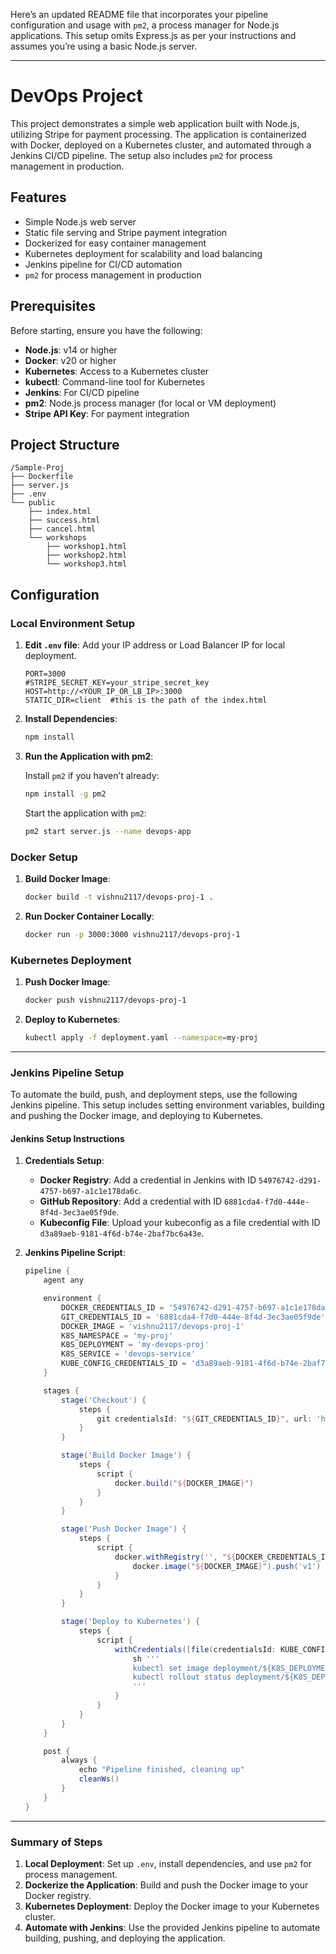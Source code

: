 Here’s an updated README file that incorporates your pipeline configuration and usage with `pm2`, a process manager for Node.js applications. This setup omits Express.js as per your instructions and assumes you’re using a basic Node.js server.

---

# DevOps Project

This project demonstrates a simple web application built with Node.js, utilizing Stripe for payment processing. The application is containerized with Docker, deployed on a Kubernetes cluster, and automated through a Jenkins CI/CD pipeline. The setup also includes `pm2` for process management in production.

## Features

- Simple Node.js web server
- Static file serving and Stripe payment integration
- Dockerized for easy container management
- Kubernetes deployment for scalability and load balancing
- Jenkins pipeline for CI/CD automation
- `pm2` for process management in production

## Prerequisites

Before starting, ensure you have the following:

- **Node.js**: v14 or higher
- **Docker**: v20 or higher
- **Kubernetes**: Access to a Kubernetes cluster
- **kubectl**: Command-line tool for Kubernetes
- **Jenkins**: For CI/CD pipeline
- **pm2**: Node.js process manager (for local or VM deployment)
- **Stripe API Key**: For payment integration

## Project Structure

```plaintext
/Sample-Proj
├── Dockerfile
├── server.js
├── .env
└── public
    ├── index.html
    ├── success.html
    ├── cancel.html
    └── workshops
        ├── workshop1.html
        ├── workshop2.html
        └── workshop3.html
```

## Configuration

### Local Environment Setup

1. **Edit `.env` file**: Add your IP address or Load Balancer IP for local deployment. 

   ```plaintext
   PORT=3000
   #STRIPE_SECRET_KEY=your_stripe_secret_key
   HOST=http://<YOUR_IP_OR_LB_IP>:3000
   STATIC_DIR=client  #this is the path of the index.html
   ```

2. **Install Dependencies**:

   ```bash
   npm install
   ```

3. **Run the Application with pm2**:

   Install `pm2` if you haven’t already:

   ```bash
   npm install -g pm2
   ```

   Start the application with `pm2`:

   ```bash
   pm2 start server.js --name devops-app
   ```

### Docker Setup

1. **Build Docker Image**:

   ```bash
   docker build -t vishnu2117/devops-proj-1 .
   ```

2. **Run Docker Container Locally**:

   ```bash
   docker run -p 3000:3000 vishnu2117/devops-proj-1
   ```

### Kubernetes Deployment

1. **Push Docker Image**:

   ```bash
   docker push vishnu2117/devops-proj-1
   ```

2. **Deploy to Kubernetes**:

   ```bash
   kubectl apply -f deployment.yaml --namespace=my-proj
   ```

---

### Jenkins Pipeline Setup

To automate the build, push, and deployment steps, use the following Jenkins pipeline. This setup includes setting environment variables, building and pushing the Docker image, and deploying to Kubernetes.

#### Jenkins Setup Instructions

1. **Credentials Setup**:
   - **Docker Registry**: Add a credential in Jenkins with ID `54976742-d291-4757-b697-a1c1e178da6c`.
   - **GitHub Repository**: Add a credential with ID `6881cda4-f7d0-444e-8f4d-3ec3ae05f9de`.
   - **Kubeconfig File**: Upload your kubeconfig as a file credential with ID `d3a89aeb-9181-4f6d-b74e-2baf7bc6a43e`.

2. **Jenkins Pipeline Script**:

   ```groovy
   pipeline {
       agent any

       environment {
           DOCKER_CREDENTIALS_ID = '54976742-d291-4757-b697-a1c1e178da6c'
           GIT_CREDENTIALS_ID = '6881cda4-f7d0-444e-8f4d-3ec3ae05f9de'
           DOCKER_IMAGE = 'vishnu2117/devops-proj-1'
           K8S_NAMESPACE = 'my-proj'
           K8S_DEPLOYMENT = 'my-devops-proj'
           K8S_SERVICE = 'devops-service'
           KUBE_CONFIG_CREDENTIALS_ID = 'd3a89aeb-9181-4f6d-b74e-2baf7bc6a43e'  // Newly created kubeconfig credential ID
       }

       stages {
           stage('Checkout') {
               steps {
                   git credentialsId: "${GIT_CREDENTIALS_ID}", url: 'https://github.com/vishnu-rv/Sample-Proj.git'
               }
           }

           stage('Build Docker Image') {
               steps {
                   script {
                       docker.build("${DOCKER_IMAGE}")
                   }
               }
           }

           stage('Push Docker Image') {
               steps {
                   script {
                       docker.withRegistry('', "${DOCKER_CREDENTIALS_ID}") {
                           docker.image("${DOCKER_IMAGE}").push('v1')
                       }
                   }
               }
           }

           stage('Deploy to Kubernetes') {
               steps {
                   script {
                       withCredentials([file(credentialsId: KUBE_CONFIG_CREDENTIALS_ID, variable: 'KUBECONFIG')]) {
                           sh '''
                           kubectl set image deployment/${K8S_DEPLOYMENT} ${K8S_DEPLOYMENT}=${DOCKER_IMAGE}:v1 --namespace=${K8S_NAMESPACE}
                           kubectl rollout status deployment/${K8S_DEPLOYMENT} --namespace=${K8S_NAMESPACE}
                           '''
                       }
                   }
               }
           }
       }

       post {
           always {
               echo "Pipeline finished, cleaning up"
               cleanWs()
           }
       }
   }
   ```

---

### Summary of Steps

1. **Local Deployment**: Set up `.env`, install dependencies, and use `pm2` for process management.
2. **Dockerize the Application**: Build and push the Docker image to your Docker registry.
3. **Kubernetes Deployment**: Deploy the Docker image to your Kubernetes cluster.
4. **Automate with Jenkins**: Use the provided Jenkins pipeline to automate building, pushing, and deploying the application. 

